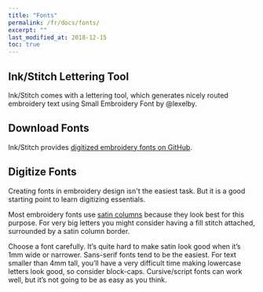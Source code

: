 ```yaml
---
title: "Fonts"
permalink: /fr/docs/fonts/
excerpt: ""
last_modified_at: 2018-12-15
toc: true
---
```

## Ink/Stitch Lettering Tool
Ink/Stitch comes with a lettering tool, which generates nicely routed embroidery text using Small Embroidery Font by @lexelby.

## Download Fonts
Ink/Stitch provides [digitized embroidery fonts on GitHub](https://github.com/inkstitch/embroidery-fonts).

## Digitize Fonts
Creating fonts in embroidery design isn't the easiest task. But it is a good starting point to learn digitizing essentials.

Most embroidery fonts use [satin columns](/docs/stitches/satin-column/) because they look best for this purpose. For very big letters you might consider having a fill stitch attached, surrounded by a satin column border.

Choose a font carefully. It’s quite hard to make satin look good when it’s 1mm wide or narrower. Sans-serif fonts tend to be the easiest. For text smaller than 4mm tall, you’ll have a very difficult time making lowercase letters look good, so consider block-caps. Cursive/script fonts can work well, but it’s not going to be as easy as you think.
